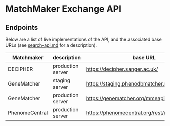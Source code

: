# MatchMaker Exchange API

## Endpoints
Below are a list of live implementations of the API, and the associated base URLs (see [search-api.md](search-api.md) for a description).

| Matchmaker | description | base URL | IP Address |
| ---------- | ----------- | -------- | ---------- |
| DECIPHER | production server | https://decipher.sanger.ac.uk/ | |
| GeneMatcher | staging server | https://staging.phenodbmatcher.net/mmeapi | 76.127.141.233 |
| GeneMatcher | production server | https://genematcher.org/mmeapi | 128.220.229.7 |
| PhenomeCentral | production server | https://phenomecentral.org/rest/remoteMatcher/ | |

